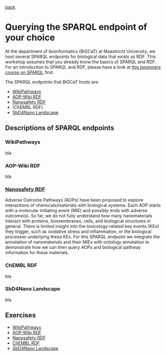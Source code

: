 [back](../README.md) 
# Querying the SPARQL endpoint of your choice

At the department of bioinformatics (BiGCaT) at Maastricht University, we host several SPARQL endpoints for biological data that exists as RDF. This workshop assumes that you already know the basics of SPARQL and RDF. For an introduction to SPARQL and RDF, please have a look at [this beginners course on SPARQL](https://bigcat-um.github.io/SPARQLTutorialBioSB2019/) first. 

The SPARQL endpoints that BiGCaT hosts are:
- [WikiPathways](https://sparql.wikipathways.org/)
- [AOP-Wiki RDF](https://aopwiki.rdf.bigcat-bioinformatics.org/)
- [Nanosafety RDF](https://nanosafety.rdf.bigcat-bioinformatics.org/)
- [ChEMBL RDF]
- [SbD4Nano Landscape](https://sbd4nanolandscape.rdf.bigcat-bioinformatics.org/sparql)

## Descriptions of SPARQL endpoints
### WikiPathways
bla

### AOP-Wiki RDF
bla

### [Nanosafety RDF](https://nanosafety.rdf.bigcat-bioinformatics.org/)
Adverse Outcome Pathways (AOPs) have been proposed to explore interactions of chemicals/materials with biological systems. Each AOP starts with a molecular initiating event (MIE) and possibly ends with adverse outcome(s). So far, we do not fully understand how many nanomaterials interact with proteins, biomembranes, cells, and biological structures in general. There is limited insight into the toxicology-related key events (KEs) they trigger, such as oxidative stress and inflammation, or the biological processes underlying these KEs. For this SPARQL endpoint we integrate the annotation of nanomaterials and their MIEs with ontology annotation to demonstrate how we can then query AOPs and biological pathway information for these materials.

### ChEMBL RDF
bla

### SbD4Nano Landscape 
bla

## Exercises
- [WikiPathways]()
- [AOP-Wiki RDF](./AOP-Wiki.md)
- [Nanosafety RDF]()
- [ChEMBL RDF]()
- [SbD4Nano Landscape]()

